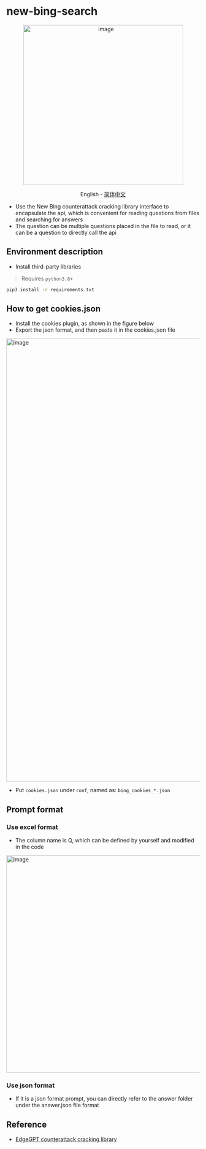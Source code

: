 # new-bing-search

<div align="center">
  <img width="417" alt="image" src="https://github.com/JimouChen/new-bing-search/assets/63119239/451014a7-57d6-4750-b010-8639779d44bf">

<a>English</a> -
<a href="https://github.com/JimouChen/new-bing-search/blob/main/README_CN.md">简体中文</a>
</div>

- Use the New Bing counterattack cracking library interface to encapsulate the api, which is convenient for reading questions from files and searching for answers
- The question can be multiple questions placed in the file to read, or it can be a question to directly call the api

## Environment description
- Install third-party libraries
> Requires `python3.8+`

```bash
pip3 install -r requirements.txt
```

## How to get cookies.json
- Install the cookies plugin, as shown in the figure below
- Export the json format, and then paste it in the cookies.json file 
<img width="1156" alt="image" src="https://github.com/JimouChen/new-bing-search/assets/63119239/b14779d7-40ef-4f82-88d6-17d29f59c2f8">

- Put `cookies.json` under `conf`, named as: `bing_cookies_*.json`

## Prompt format
### Use excel format
- The column name is Q, which can be defined by yourself and modified in the code 
<img width="567" alt="image" src="https://github.com/JimouChen/new-bing-search/assets/63119239/d1d9d4aa-b534-49e6-8d85-64578fefcbfa">

### Use json format
- If it is a json format prompt, you can directly refer to the answer folder under the answer.json file format

## Reference
- [EdgeGPT counterattack cracking library](https://github.com/acheong08/EdgeGPT)
